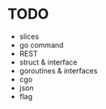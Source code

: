 # TODO
- slices
- go command
- REST
- struct & interface
- goroutines & interfaces
- cgo
- json
- flag
